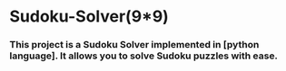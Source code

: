# Sudoku-Solver(9*9)

### This project is a Sudoku Solver implemented in [python language]. It allows you to solve Sudoku puzzles with ease.
